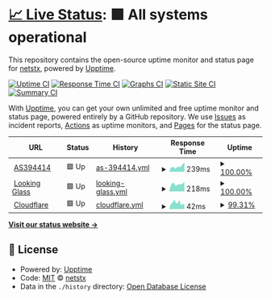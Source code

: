 # [📈 Live Status](https://netstx.github.io/upptime): <!--live status--> **🟩 All systems operational**

This repository contains the open-source uptime monitor and status page for [netstx](https://netstx.github.io/upptime), powered by [Upptime](https://github.com/upptime/upptime).

[![Uptime CI](https://github.com/netstx/upptime/workflows/Uptime%20CI/badge.svg)](https://github.com/netstx/upptime/actions?query=workflow%3A%22Uptime+CI%22)
[![Response Time CI](https://github.com/netstx/upptime/workflows/Response%20Time%20CI/badge.svg)](https://github.com/netstx/upptime/actions?query=workflow%3A%22Response+Time+CI%22)
[![Graphs CI](https://github.com/netstx/upptime/workflows/Graphs%20CI/badge.svg)](https://github.com/netstx/upptime/actions?query=workflow%3A%22Graphs+CI%22)
[![Static Site CI](https://github.com/netstx/upptime/workflows/Static%20Site%20CI/badge.svg)](https://github.com/netstx/upptime/actions?query=workflow%3A%22Static+Site+CI%22)
[![Summary CI](https://github.com/netstx/upptime/workflows/Summary%20CI/badge.svg)](https://github.com/netstx/upptime/actions?query=workflow%3A%22Summary+CI%22)

With [Upptime](https://upptime.js.org), you can get your own unlimited and free uptime monitor and status page, powered entirely by a GitHub repository. We use [Issues](https://github.com/netstx/upptime/issues) as incident reports, [Actions](https://github.com/netstx/upptime/actions) as uptime monitors, and [Pages](https://netstx.github.io/upptime) for the status page.

<!--start: status pages-->
<!-- This summary is generated by Upptime (https://github.com/upptime/upptime) -->
<!-- Do not edit this manually, your changes will be overwritten -->
<!-- prettier-ignore -->
| URL | Status | History | Response Time | Uptime |
| --- | ------ | ------- | ------------- | ------ |
| <img alt="" src="https://favicons.githubusercontent.com/www.as394414.net" height="13"> [AS394414](https://www.as394414.net/) | 🟩 Up | [as-394414.yml](https://github.com/netstx/upptime/commits/HEAD/history/as-394414.yml) | <details><summary><img alt="Response time graph" src="./graphs/as-394414/response-time-week.png" height="20"> 239ms</summary><br><a href="https://netstx.github.io/upptime/history/as-394414"><img alt="Response time 211" src="https://img.shields.io/endpoint?url=https%3A%2F%2Fraw.githubusercontent.com%2Fnetstx%2Fupptime%2FHEAD%2Fapi%2Fas-394414%2Fresponse-time.json"></a><br><a href="https://netstx.github.io/upptime/history/as-394414"><img alt="24-hour response time 416" src="https://img.shields.io/endpoint?url=https%3A%2F%2Fraw.githubusercontent.com%2Fnetstx%2Fupptime%2FHEAD%2Fapi%2Fas-394414%2Fresponse-time-day.json"></a><br><a href="https://netstx.github.io/upptime/history/as-394414"><img alt="7-day response time 239" src="https://img.shields.io/endpoint?url=https%3A%2F%2Fraw.githubusercontent.com%2Fnetstx%2Fupptime%2FHEAD%2Fapi%2Fas-394414%2Fresponse-time-week.json"></a><br><a href="https://netstx.github.io/upptime/history/as-394414"><img alt="30-day response time 231" src="https://img.shields.io/endpoint?url=https%3A%2F%2Fraw.githubusercontent.com%2Fnetstx%2Fupptime%2FHEAD%2Fapi%2Fas-394414%2Fresponse-time-month.json"></a><br><a href="https://netstx.github.io/upptime/history/as-394414"><img alt="1-year response time 211" src="https://img.shields.io/endpoint?url=https%3A%2F%2Fraw.githubusercontent.com%2Fnetstx%2Fupptime%2FHEAD%2Fapi%2Fas-394414%2Fresponse-time-year.json"></a></details> | <details><summary><a href="https://netstx.github.io/upptime/history/as-394414">100.00%</a></summary><a href="https://netstx.github.io/upptime/history/as-394414"><img alt="All-time uptime 100.00%" src="https://img.shields.io/endpoint?url=https%3A%2F%2Fraw.githubusercontent.com%2Fnetstx%2Fupptime%2FHEAD%2Fapi%2Fas-394414%2Fuptime.json"></a><br><a href="https://netstx.github.io/upptime/history/as-394414"><img alt="24-hour uptime 100.00%" src="https://img.shields.io/endpoint?url=https%3A%2F%2Fraw.githubusercontent.com%2Fnetstx%2Fupptime%2FHEAD%2Fapi%2Fas-394414%2Fuptime-day.json"></a><br><a href="https://netstx.github.io/upptime/history/as-394414"><img alt="7-day uptime 100.00%" src="https://img.shields.io/endpoint?url=https%3A%2F%2Fraw.githubusercontent.com%2Fnetstx%2Fupptime%2FHEAD%2Fapi%2Fas-394414%2Fuptime-week.json"></a><br><a href="https://netstx.github.io/upptime/history/as-394414"><img alt="30-day uptime 100.00%" src="https://img.shields.io/endpoint?url=https%3A%2F%2Fraw.githubusercontent.com%2Fnetstx%2Fupptime%2FHEAD%2Fapi%2Fas-394414%2Fuptime-month.json"></a><br><a href="https://netstx.github.io/upptime/history/as-394414"><img alt="1-year uptime 100.00%" src="https://img.shields.io/endpoint?url=https%3A%2F%2Fraw.githubusercontent.com%2Fnetstx%2Fupptime%2FHEAD%2Fapi%2Fas-394414%2Fuptime-year.json"></a></details>
| <img alt="" src="https://favicons.githubusercontent.com/lg.as394414.net" height="13"> [Looking Glass](https://lg.as394414.net/) | 🟩 Up | [looking-glass.yml](https://github.com/netstx/upptime/commits/HEAD/history/looking-glass.yml) | <details><summary><img alt="Response time graph" src="./graphs/looking-glass/response-time-week.png" height="20"> 218ms</summary><br><a href="https://netstx.github.io/upptime/history/looking-glass"><img alt="Response time 252" src="https://img.shields.io/endpoint?url=https%3A%2F%2Fraw.githubusercontent.com%2Fnetstx%2Fupptime%2FHEAD%2Fapi%2Flooking-glass%2Fresponse-time.json"></a><br><a href="https://netstx.github.io/upptime/history/looking-glass"><img alt="24-hour response time 282" src="https://img.shields.io/endpoint?url=https%3A%2F%2Fraw.githubusercontent.com%2Fnetstx%2Fupptime%2FHEAD%2Fapi%2Flooking-glass%2Fresponse-time-day.json"></a><br><a href="https://netstx.github.io/upptime/history/looking-glass"><img alt="7-day response time 218" src="https://img.shields.io/endpoint?url=https%3A%2F%2Fraw.githubusercontent.com%2Fnetstx%2Fupptime%2FHEAD%2Fapi%2Flooking-glass%2Fresponse-time-week.json"></a><br><a href="https://netstx.github.io/upptime/history/looking-glass"><img alt="30-day response time 233" src="https://img.shields.io/endpoint?url=https%3A%2F%2Fraw.githubusercontent.com%2Fnetstx%2Fupptime%2FHEAD%2Fapi%2Flooking-glass%2Fresponse-time-month.json"></a><br><a href="https://netstx.github.io/upptime/history/looking-glass"><img alt="1-year response time 252" src="https://img.shields.io/endpoint?url=https%3A%2F%2Fraw.githubusercontent.com%2Fnetstx%2Fupptime%2FHEAD%2Fapi%2Flooking-glass%2Fresponse-time-year.json"></a></details> | <details><summary><a href="https://netstx.github.io/upptime/history/looking-glass">100.00%</a></summary><a href="https://netstx.github.io/upptime/history/looking-glass"><img alt="All-time uptime 88.15%" src="https://img.shields.io/endpoint?url=https%3A%2F%2Fraw.githubusercontent.com%2Fnetstx%2Fupptime%2FHEAD%2Fapi%2Flooking-glass%2Fuptime.json"></a><br><a href="https://netstx.github.io/upptime/history/looking-glass"><img alt="24-hour uptime 100.00%" src="https://img.shields.io/endpoint?url=https%3A%2F%2Fraw.githubusercontent.com%2Fnetstx%2Fupptime%2FHEAD%2Fapi%2Flooking-glass%2Fuptime-day.json"></a><br><a href="https://netstx.github.io/upptime/history/looking-glass"><img alt="7-day uptime 100.00%" src="https://img.shields.io/endpoint?url=https%3A%2F%2Fraw.githubusercontent.com%2Fnetstx%2Fupptime%2FHEAD%2Fapi%2Flooking-glass%2Fuptime-week.json"></a><br><a href="https://netstx.github.io/upptime/history/looking-glass"><img alt="30-day uptime 95.64%" src="https://img.shields.io/endpoint?url=https%3A%2F%2Fraw.githubusercontent.com%2Fnetstx%2Fupptime%2FHEAD%2Fapi%2Flooking-glass%2Fuptime-month.json"></a><br><a href="https://netstx.github.io/upptime/history/looking-glass"><img alt="1-year uptime 88.15%" src="https://img.shields.io/endpoint?url=https%3A%2F%2Fraw.githubusercontent.com%2Fnetstx%2Fupptime%2FHEAD%2Fapi%2Flooking-glass%2Fuptime-year.json"></a></details>
| <img alt="" src="https://favicons.githubusercontent.com/1.1.1.1" height="13"> [Cloudflare](https://1.1.1.1/) | 🟩 Up | [cloudflare.yml](https://github.com/netstx/upptime/commits/HEAD/history/cloudflare.yml) | <details><summary><img alt="Response time graph" src="./graphs/cloudflare/response-time-week.png" height="20"> 42ms</summary><br><a href="https://netstx.github.io/upptime/history/cloudflare"><img alt="Response time 47" src="https://img.shields.io/endpoint?url=https%3A%2F%2Fraw.githubusercontent.com%2Fnetstx%2Fupptime%2FHEAD%2Fapi%2Fcloudflare%2Fresponse-time.json"></a><br><a href="https://netstx.github.io/upptime/history/cloudflare"><img alt="24-hour response time 39" src="https://img.shields.io/endpoint?url=https%3A%2F%2Fraw.githubusercontent.com%2Fnetstx%2Fupptime%2FHEAD%2Fapi%2Fcloudflare%2Fresponse-time-day.json"></a><br><a href="https://netstx.github.io/upptime/history/cloudflare"><img alt="7-day response time 42" src="https://img.shields.io/endpoint?url=https%3A%2F%2Fraw.githubusercontent.com%2Fnetstx%2Fupptime%2FHEAD%2Fapi%2Fcloudflare%2Fresponse-time-week.json"></a><br><a href="https://netstx.github.io/upptime/history/cloudflare"><img alt="30-day response time 48" src="https://img.shields.io/endpoint?url=https%3A%2F%2Fraw.githubusercontent.com%2Fnetstx%2Fupptime%2FHEAD%2Fapi%2Fcloudflare%2Fresponse-time-month.json"></a><br><a href="https://netstx.github.io/upptime/history/cloudflare"><img alt="1-year response time 47" src="https://img.shields.io/endpoint?url=https%3A%2F%2Fraw.githubusercontent.com%2Fnetstx%2Fupptime%2FHEAD%2Fapi%2Fcloudflare%2Fresponse-time-year.json"></a></details> | <details><summary><a href="https://netstx.github.io/upptime/history/cloudflare">99.31%</a></summary><a href="https://netstx.github.io/upptime/history/cloudflare"><img alt="All-time uptime 99.87%" src="https://img.shields.io/endpoint?url=https%3A%2F%2Fraw.githubusercontent.com%2Fnetstx%2Fupptime%2FHEAD%2Fapi%2Fcloudflare%2Fuptime.json"></a><br><a href="https://netstx.github.io/upptime/history/cloudflare"><img alt="24-hour uptime 95.15%" src="https://img.shields.io/endpoint?url=https%3A%2F%2Fraw.githubusercontent.com%2Fnetstx%2Fupptime%2FHEAD%2Fapi%2Fcloudflare%2Fuptime-day.json"></a><br><a href="https://netstx.github.io/upptime/history/cloudflare"><img alt="7-day uptime 99.31%" src="https://img.shields.io/endpoint?url=https%3A%2F%2Fraw.githubusercontent.com%2Fnetstx%2Fupptime%2FHEAD%2Fapi%2Fcloudflare%2Fuptime-week.json"></a><br><a href="https://netstx.github.io/upptime/history/cloudflare"><img alt="30-day uptime 99.84%" src="https://img.shields.io/endpoint?url=https%3A%2F%2Fraw.githubusercontent.com%2Fnetstx%2Fupptime%2FHEAD%2Fapi%2Fcloudflare%2Fuptime-month.json"></a><br><a href="https://netstx.github.io/upptime/history/cloudflare"><img alt="1-year uptime 99.87%" src="https://img.shields.io/endpoint?url=https%3A%2F%2Fraw.githubusercontent.com%2Fnetstx%2Fupptime%2FHEAD%2Fapi%2Fcloudflare%2Fuptime-year.json"></a></details>

<!--end: status pages-->

[**Visit our status website →**](https://netstx.github.io/upptime)

## 📄 License

- Powered by: [Upptime](https://github.com/upptime/upptime)
- Code: [MIT](./LICENSE) © [netstx](https://netstx.github.io/upptime)
- Data in the `./history` directory: [Open Database License](https://opendatacommons.org/licenses/odbl/1-0/)
